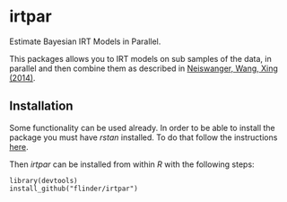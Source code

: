 # irtpar
Estimate Bayesian IRT Models in Parallel.

This packages allows you to IRT models on sub samples of the data, in parallel and then combine them as described in [Neiswanger, Wang, Xing (2014)](http://arxiv.org/abs/1311.4780).

## Installation

Some functionality can be used already. In order to be able to install the package you must have *rstan* installed. To do that follow the instructions [here](https://github.com/stan-dev/rstan/wiki/RStan-Getting-Started).

Then *irtpar* can be installed from within *R* with the following steps:
```{r}
library(devtools)
install_github("flinder/irtpar")
```

